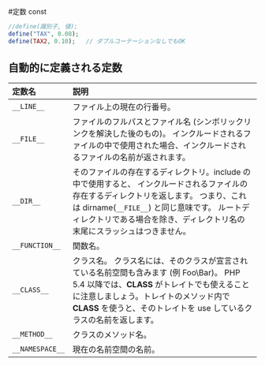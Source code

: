#定数 const

~~~php
//define(識別子, 値);
define("TAX", 0.08);
define(TAX2, 0.10);   // ダブルコーテーションなしでもOK
~~~

## 自動的に定義される定数

|定数名|説明|
|:--|:--|
|`__LINE__` | ファイル上の現在の行番号。
|`__FILE__` | ファイルのフルパスとファイル名 (シンボリックリンクを解決した後のもの)。 インクルードされるファイルの中で使用された場合、インクルードされるファイルの名前が返されます。
|`__DIR__` | そのファイルの存在するディレクトリ。include の中で使用すると、 インクルードされるファイルの存在するディレクトリを返します。 つまり、これは dirname(`__FILE__`) と同じ意味です。 ルートディレクトリである場合を除き、ディレクトリ名の末尾にスラッシュはつきません。
|`__FUNCTION__` | 関数名。
|`__CLASS__` | クラス名。 クラス名には、そのクラスが宣言されている名前空間も含みます (例 Foo\Bar)。 PHP 5.4 以降では、__CLASS__ がトレイトでも使えることに注意しましょう。トレイトのメソッド内で __CLASS__ を使うと、そのトレイトを use しているクラスの名前を返します。
|`__METHOD__` | クラスのメソッド名。
|`__NAMESPACE__` | 現在の名前空間の名前。